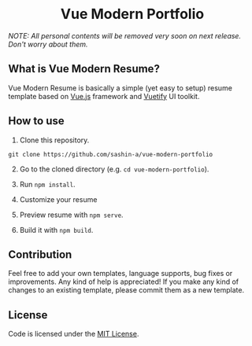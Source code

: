 <h1 align="center">
  <br>
  
  <br>
  Vue Modern Portfolio
  <br>
</h1>



*NOTE: All personal contents will be removed very soon on next release. Don't worry about them.*

## What is Vue Modern Resume?
Vue Modern Resume is basically a simple (yet easy to setup) resume template based on <a href="https://vuejs.org/">Vue.js</a> framework and <a href="https://vuetifyjs.com/">Vuetify</a> UI toolkit.


## How to use

1. Clone this repository.
```
git clone https://github.com/sashin-a/vue-modern-portfolio
```

2. Go to the cloned directory (e.g. `cd vue-modern-portfolio`).

3. Run `npm install`.

4. Customize your resume

5. Preview resume with `npm serve`.

6. Build it with `npm build`.

## Contribution
Feel free to add your own templates, language supports, bug fixes or improvements. Any kind of help is appreciated! If you make any kind of changes to an existing template, please commit them as a new template.

## License
Code is licensed under the [MIT License](LICENSE).



